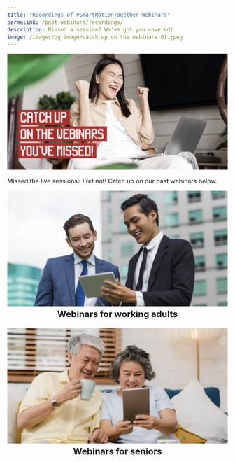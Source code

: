 ```yaml
---
title: "Recordings of #SmartNationTogether Webinars"
permalink: /past-webinars/recordings/
description: Missed a session? We've got you covered!
image: /images/og image/catch up on the webinars 01.jpeg
---
```

![Catch up on the webinars you've missed.](/images/og%20image/catch%20up%20on%20the%20webinars%2001.jpeg)

Missed the live sessions? Fret not! Catch up on our past webinars below.

<div class="row">
<div class="col"> 
<a href="https://youtube.com/playlist?list=PLmGkYf0auQJyxlTr9QzkEDNQ5X8u87e_t"><img src="/images/home%20page/snt%20adults%20home%20image.jpeg" alt="Recordings of past webinars for working adults"></a><br>
		<div class="header"><b><span style="font-size: 20px; font-weight: bold; line-height: 30px; display:flex;justify-content:center">Webinars for working adults</span></b></div><br>

</div>
	<div class="col"> 
<a href="https://youtube.com/playlist?list=PLmGkYf0auQJyDWGlxbnFyqBrq86C-zbow"><img src="/images/home%20page/snt%20senior%20home%20image.jpeg" alt="Recordings of past webinars for seniors"></a><br>
	<div class="header"><b><span style="font-size: 20px; font-weight: bold; line-height: 30px; display:flex;justify-content:center">Webinars for seniors</span></b></div><br>
	
</div>
	</div>